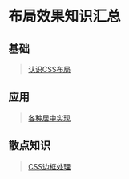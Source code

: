 # 布局效果知识汇总

## 基础

> [认识CSS布局](知识笔记/大前端/基础/HTML+CSS/CSS/布局/认识CSS布局.md)

## 应用

> [各种居中实现](知识笔记/大前端/基础/HTML+CSS/CSS/布局/居中效果/认识CSS布局/各种居中实现.md)

## 散点知识

> [CSS边框处理](知识笔记/大前端/基础/HTML+CSS/CSS/布局/CSS边框处理.md)

